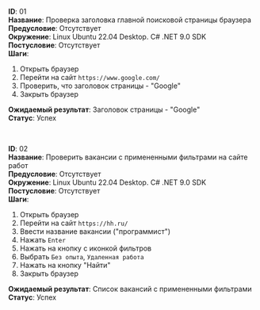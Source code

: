 **ID**: 01 \
**Название**: Проверка заголовка главной поисковой страницы браузера \
**Предусловие**: Отсутствует \
**Окружение**: Linux Ubuntu 22.04 Desktop. C# .NET 9.0 SDK \
**Постусловие**: Отсутствует \
**Шаги**:
  1. Открыть браузер
  2. Перейти на сайт `https://www.google.com/`
  3. Проверить, что заголовок страницы - "Google"
  4. Закрыть браузер

**Ожидаемый результат**: Заголовок страницы - "Google" \
**Статус**: Успех

<br>

**ID**: 02 \
**Название**: Проверить вакансии с примененными фильтрами на сайте работ \
**Предусловие**: Отсутствует \
**Окружение**: Linux Ubuntu 22.04 Desktop. C# .NET 9.0 SDK \
**Постусловие**: Отсутствует \
**Шаги**:
  1. Открыть браузер
  2. Перейти на сайт `https://hh.ru/`
  3. Ввести название вакансии ("программист")
  4. Нажать `Enter`
  5. Нажать на кнопку с иконкой фильтров
  6. Выбрать `Без опыта`, `Удаленная работа`
  7. Нажать на кнопку "Найти"
  8. Закрыть браузер

**Ожидаемый результат**: Список вакансий с примененными фильтрами \
**Статус**: Успех